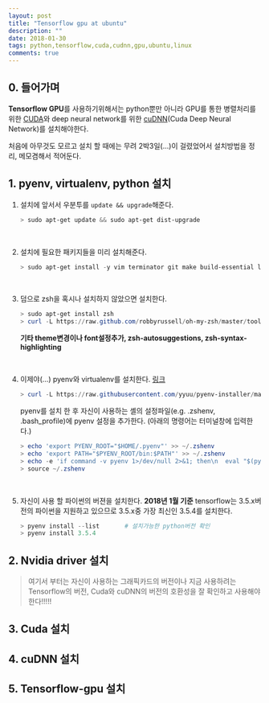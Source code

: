 ```yaml
---
layout: post
title: "Tensorflow gpu at ubuntu"
description: ""
date: 2018-01-30
tags: python,tensorflow,cuda,cudnn,gpu,ubuntu,linux
comments: true
---
```




## 0. 들어가며

**Tensorflow GPU**를 사용하기위해서는 python뿐만 아니라 GPU를 통한 병렬처리를 위한 [CUDA](https://ko.wikipedia.org/wiki/CUDA)와 deep neural network를 위한 [cuDNN](https://developer.nvidia.com/cudnn)(Cuda Deep Neural Network)를 설치해야한다.

처음에 아무것도 모르고 설치 할 때에는 무려 2박3일(...)이 걸렸었어서 설치방법을 정리, 메모겸해서 적어둔다.



## 1. pyenv, virtualenv, python 설치

1. 설치에 앞서서 우분투를 `update && upgrade`해준다.

   ```powershell
   > sudo apt-get update && sudo apt-get dist-upgrade
   ```

   ​

2. 설치에 필요한 패키지들을 미리 설치해준다.

   ```powershell
   > sudo apt-get install -y vim terminator git make build-essential libssl-dev zlib1g-dev libbz2-dev libreadline-dev libsqlite3-dev wget curl llvm libncurses5-dev libncursesw5-dev xz-utils tk-dev 
   ```

   ​

3. 덤으로 zsh을 혹시나 설치하지 않았으면 설치한다.

   ```powershell
   > sudo apt-get install zsh 
   > curl -L https://raw.github.com/robbyrussell/oh-my-zsh/master/tools/install.sh | sh
   ```

   **기타 theme변경이나 font설정추가, zsh-autosuggestions, zsh-syntax-highlighting**

   ​

4. 이제야(…) pyenv와 virtualenv를 설치한다. [링크](https://github.com/pyenv/pyenv#basic-github-checkout) 

   ```powershell
   > curl -L https://raw.githubusercontent.com/yyuu/pyenv-installer/master/bin/pyenv-installer | sh
   ```

   pyenv를 설치 한 후 자신이 사용하는 셸의 설정파일(e.g. .zshenv, .bash_profile)에 pyenv 설정을 추가한다. (아래의 명령어는 터미널창에 입력한다.)

   ```powershell
   > echo 'export PYENV_ROOT="$HOME/.pyenv"' >> ~/.zshenv
   > echo 'export PATH="$PYENV_ROOT/bin:$PATH"' >> ~/.zshenv
   > echo -e 'if command -v pyenv 1>/dev/null 2>&1; then\n  eval "$(pyenv init -)"\nfi' >> ~/.zshenv
   > source ~/.zshenv
   ```

   ​

5. 자신이 사용 할 파이썬의 버젼을 설치한다. **2018년 1월 기준** tensorflow는 3.5.x버전의 파이썬을 지원하고 있으므로 3.5.x중 가장 최신인 3.5.4를 설치한다.

   ```powershell
   > pyenv install --list		# 설치가능한 python버전 확인
   > pyenv install 3.5.4		
   ```



## 2. Nvidia driver 설치

> 여기서 부터는 자신이 사용하는 그래픽카드의 버전이나 지금 사용하려는 Tensorflow의 버전, Cuda와 cuDNN의 버전의 호환성을 잘 확인하고 사용해야한다!!!!!



## 3. Cuda 설치

## 4. cuDNN 설치

## 5. Tensorflow-gpu 설치





